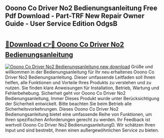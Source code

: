 ## Ooono Co Driver No2 Bedienungsanleitung Free Pdf Download - Part-TRF New Repair Owner Guide - User Service Edition OdgsB

# <h2><a href="http://df2wus.blite.top/?on=Ooono+Co+Driver+No2+Bedienungsanleitung">🔗Download 👉🔴 Ooono Co Driver No2 Bedienungsanleitung</a></h2>

[![Ooono Co Driver No2 Bedienungsanleitung new download](https://i.imgur.com/lujVjoI.png)](http://df2wus.blite.top/?on=Ooono+Co+Driver+No2+Bedienungsanleitung)
Grüße und willkommen in der Bedienungsanleitung für Ihr neu erhaltenes Ooono Co Driver No2 Bedienungsanleitung. Dieser umfassende Leitfaden soll Ihnen helfen, alle Funktionen und Vorteile Ihres Produkts zu verstehen und zu nutzen. Sie finden klare Anweisungen für Installation, Betrieb, Wartung und Fehlerbehebung. Sicherheit geht vor Ooono Co Driver No2 Bedienungsanleitung, Immer Dieses Produkt wurde unter Berücksichtigung der Sicherheit entwickelt. Bitte beachten Sie beim Betrieb alle Sicherheitsvorkehrungen. Dieses Ooono Co Driver No2 Bedienungsanleitung bietet eine umfassende Reihe von Funktionen, um Ihren spezifischen Anforderungen gerecht zu werden. Ihr Feedback ist wertvoll Ooono Co Driver No2 BedienungsanleitungD. Wir schätzen Ihren Input und sind bestrebt, Ihnen einen außergewöhnlichen Service zu bieten.
